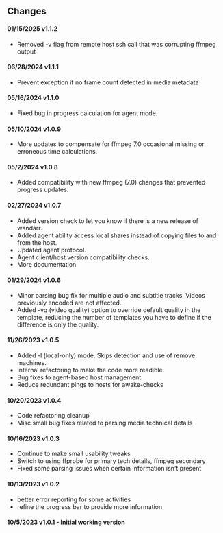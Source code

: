 ## Changes

#### 01/15/2025 v1.1.2
* Removed -v flag from remote host ssh call that was corrupting ffmpeg output

#### 06/28/2024 v1.1.1
* Prevent exception if no frame count detected in media metadata

#### 05/16/2024 v1.1.0
* Fixed bug in progress calculation for agent mode.

#### 05/10/2024 v1.0.9
* More updates to compensate for ffmpeg 7.0 occasional missing or erroneous time calculations.

#### 05/2/2024 v1.0.8
* Added compatibility with new ffmpeg (7.0) changes that prevented progress updates.

#### 02/27/2024 v1.0.7
* Added version check to let you know if there is a new release of wandarr.
* Added agent ability access local shares instead of copying files to and from the host.
* Updated agent protocol.
* Agent client/host version compatibility checks.
* More documentation

#### 01/29/2024 v1.0.6
* Minor parsing bug fix for multiple audio and subtitle tracks.  Videos previously encoded are not affected.
* Added -vq (video quality) option to override default quality in the template, reducing the number of templates you have to define if the difference is only the quality.

#### 11/26/2023 v1.0.5
* Added -l (local-only) mode. Skips detection and use of remove machines.
* Internal refactoring to make the code more readible.
* Bug fixes to agent-based host management
* Reduce redundant pings to hosts for awake-checks

#### 10/20/2023 v1.0.4
* Code refactoring cleanup
* Misc small bug fixes related to parsing media technical details

#### 10/16/2023 v1.0.3
* Continue to make small usability tweaks
* Switch to using ffprobe for primary tech details, ffmpeg secondary
* Fixed some parsing issues when certain information isn't present

#### 10/13/2023 v1.0.2
* better error reporting for some activities
* refine the progress bar to provide more information

#### 10/5/2023 v1.0.1 - Initial working version
